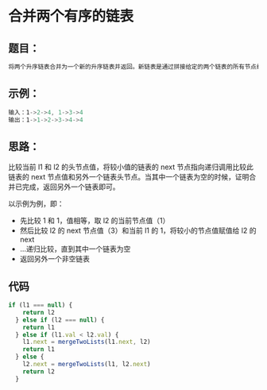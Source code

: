 # 合并两个有序的链表


##  题目：
```javascript
将两个升序链表合并为一个新的升序链表并返回。新链表是通过拼接给定的两个链表的所有节点组成的。 
```

##  示例：
```javascript
输入：1->2->4, 1->3->4
输出：1->1->2->3->4->4
```

##  思路：
比较当前 l1 和 l2 的头节点值，将较小值的链表的 next 节点指向递归调用比较此链表的 next 节点值和另外一个链表头节点。当其中一个链表为空的时候，证明合并已完成，返回另外一个链表即可。

以示例为例，即：
* 先比较 1 和 1，值相等，取 l2 的当前节点值（1）
* 然后比较 l2 的 next 节点值（3）和当前 l1 的 1，将较小的节点值赋值给 l2 的 next
* ...递归比较，直到其中一个链表为空
* 返回另外一个非空链表

##  代码
```javascript
if (l1 === null) {
    return l2
  } else if (l2 === null) {
    return l1
  } else if (l1.val < l2.val) {
    l1.next = mergeTwoLists(l1.next, l2)
    return l1
  } else {
    l2.next = mergeTwoLists(l1, l2.next)
    return l2
  }
```